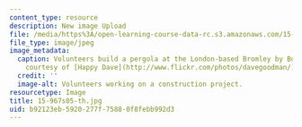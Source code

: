 ```yaml
---
content_type: resource
description: New image Upload
file: /media/https%3A/open-learning-course-data-rc.s3.amazonaws.com/15-967-managing-and-volunteering-in-the-non-profit-sector-spring-2005/b92123eb5920277f75880f8febb992d3_15-967s05-th.jpg
file_type: image/jpeg
image_metadata:
  caption: Volunteers build a pergola at the London-based Bromley by Bow Centre. (Image
    courtesy of [Happy Dave](http://www.flickr.com/photos/davegoodman/).)
  credit: ''
  image-alt: Volunteers working on a construction project.
resourcetype: Image
title: 15-967s05-th.jpg
uid: b92123eb-5920-277f-7588-0f8febb992d3
---
```

